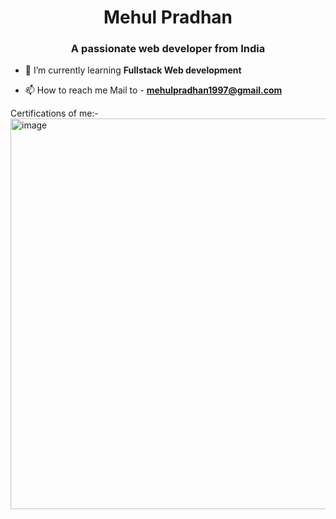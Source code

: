<h1 align="center">Mehul Pradhan</h1>
<h3 align="center">A passionate web developer from India</h3>

- 🌱 I’m currently learning **Fullstack Web development**

- 📫 How to reach me Mail to -  **mehulpradhan1997@gmail.com**

Certifications of me:-
<img width="625" alt="image" src="https://github.com/mehul1997/mehul1997/assets/48156537/0383e1af-f11e-4710-97ab-cacb3bd82355">

